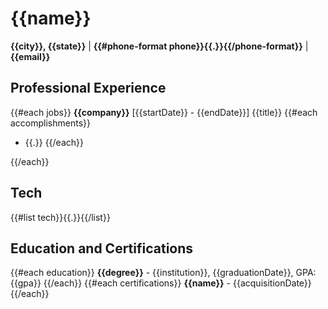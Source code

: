 # **{{name}}**
**{{city}}, {{state}}** | **{{#phone-format phone}}{{.}}{{/phone-format}}** | **{{email}}**

## **Professional Experience**
{{#each jobs}}
**{{company}}** \[{{startDate}} - {{endDate}}\]
{{title}}
{{#each accomplishments}}
- {{.}}
{{/each}}

{{/each}}

## **Tech**
{{#list tech}}{{.}}{{/list}}

## **Education and Certifications**
{{#each education}}
**{{degree}}** - {{institution}}, {{graduationDate}}, GPA: {{gpa}}
{{/each}}
{{#each certifications}}
**{{name}}** - {{acquisitionDate}}
{{/each}}